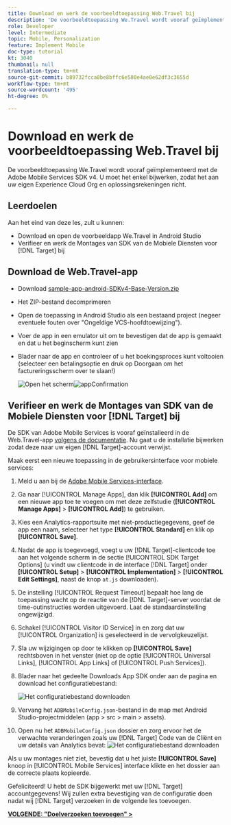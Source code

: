 ```yaml
---
title: Download en werk de voorbeeldtoepassing Web.Travel bij
description: 'De voorbeeldtoepassing We.Travel wordt vooraf geïmplementeerd met de Adobe Mobile Services SDK v4. U moet het enkel bijwerken zodat het aan uw eigen Experience Cloud Org en oplossingsrekeningen richt.   '
role: Developer
level: Intermediate
topic: Mobile, Personalization
feature: Implement Mobile
doc-type: tutorial
kt: 3040
thumbnail: null
translation-type: tm+mt
source-git-commit: b89732fcca0be8bffc6e580e4ae0e62df3c3655d
workflow-type: tm+mt
source-wordcount: '495'
ht-degree: 0%

---
```



# Download en werk de voorbeeldtoepassing Web.Travel bij

De voorbeeldtoepassing We.Travel wordt vooraf geïmplementeerd met de Adobe Mobile Services SDK v4. U moet het enkel bijwerken, zodat het aan uw eigen Experience Cloud Org en oplossingsrekeningen richt.

## Leerdoelen

Aan het eind van deze les, zult u kunnen:

* Download en open de voorbeeldapp We.Travel in Android Studio
* Verifieer en werk de Montages van SDK van de Mobiele Diensten voor [!DNL Target] bij

## Download de Web.Travel-app

* Download [sample-app-android-SDKv4-Base-Version.zip](assets/sample-app-android-SDKv4-Base-Version.zip)
* Het ZIP-bestand decomprimeren
* Open de toepassing in Android Studio als een bestaand project (negeer eventuele fouten over &quot;Ongeldige VCS-hoofdtoewijzing&quot;).
* Voer de app in een emulator uit om te bevestigen dat de app is gemaakt en dat u het beginscherm kunt zien
* Blader naar de app en controleer of u het boekingsproces kunt voltooien (selecteer een betalingsoptie en druk op Doorgaan om het factureringsscherm over te slaan!)

   ![Open het scherm ](assets/wetravel_homeScreen.png)![appConfirmation](assets/wetravel_confirmationScreen.png)

## Verifieer en werk de Montages van SDK van de Mobiele Diensten voor [!DNL Target] bij

De SDK van Adobe Mobile Services is vooraf geïnstalleerd in de Web.Travel-app [volgens de documentatie](https://docs.adobe.com/content/help/en/mobile-services/android/getting-started-android/requirements.html). Nu gaat u de installatie bijwerken zodat deze naar uw eigen [!DNL Target]-account verwijst.

Maak eerst een nieuwe toepassing in de gebruikersinterface voor mobiele services:

1. Meld u aan bij de [Adobe Mobile Services-interface](https://mobilemarketing.adobe.com).
1. Ga naar [!UICONTROL Manage Apps], dan klik **[!UICONTROL Add]** om een nieuwe app toe te voegen om met deze zelfstudie (**[!UICONTROL Manage Apps]** > **[!UICONTROL Add]**) te gebruiken.
1. Kies een Analytics-rapportsuite met niet-productiegegevens, geef de app een naam, selecteer het type **[!UICONTROL Standard]** en klik op **[!UICONTROL Save]**.
1. Nadat de app is toegevoegd, voegt u uw [!DNL Target]-clientcode toe aan het volgende scherm in de sectie [!UICONTROL SDK Target Options] (u vindt uw clientcode in de interface [!DNL Target] onder **[!UICONTROL Setup]** > **[!UICONTROL Implementation]** > **[!UICONTROL Edit Settings]**, naast de knop `at.js` downloaden).
1. De instelling [!UICONTROL Request Timeout] bepaalt hoe lang de toepassing wacht op de reactie van de [!DNL Target]-server voordat de time-outinstructies worden uitgevoerd. Laat de standaardinstelling ongewijzigd.
1. Schakel [!UICONTROL Visitor ID Service] in en zorg dat uw [!UICONTROL Organization] is geselecteerd in de vervolgkeuzelijst.
1. Sla uw wijzigingen op door te klikken op **[!UICONTROL Save]** rechtsboven in het venster (niet op de optie [!UICONTROL Universal Links], [!UICONTROL App Links] of [!UICONTROL Push Services]).
1. Blader naar het gedeelte Downloads App SDK onder aan de pagina en download het configuratiebestand:

   ![Het configuratiebestand downloaden](assets/config_file.jpg)

1. Vervang het `ADBMobileConfig.json`-bestand in de map met Android Studio-projectmiddelen (app > src > main > assets).

1. Open nu het `ADBMobileConfig.json` dossier en zorg ervoor het de verwachte veranderingen zoals uw [!DNL Target] Code van de Cliënt en uw details van Analytics bevat:
   ![Het configuratiebestand downloaden](assets/client_code.jpg)

Als u uw montages niet ziet, bevestig dat u het juiste **[!UICONTROL Save]** knoop in [!UICONTROL Mobile Services] interface klikte en het dossier aan de correcte plaats kopieerde.

Gefeliciteerd! U hebt de SDK bijgewerkt met uw [!DNL Target] accountgegevens! Wij zullen extra bevestiging van de configuratie doen nadat wij [!DNL Target] verzoeken in de volgende les toevoegen.

**[VOLGENDE: &quot;Doelverzoeken toevoegen&quot; >](add-requests.md)**
